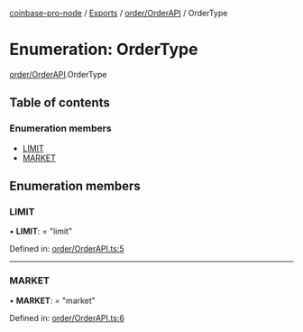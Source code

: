 [coinbase-pro-node](../README.md) / [Exports](../modules.md) / [order/OrderAPI](../modules/order_orderapi.md) / OrderType

# Enumeration: OrderType

[order/OrderAPI](../modules/order_orderapi.md).OrderType

## Table of contents

### Enumeration members

- [LIMIT](order_orderapi.ordertype.md#limit)
- [MARKET](order_orderapi.ordertype.md#market)

## Enumeration members

### LIMIT

• **LIMIT**: = "limit"

Defined in: [order/OrderAPI.ts:5](https://github.com/bennycode/coinbase-pro-node/blob/760c258/src/order/OrderAPI.ts#L5)

___

### MARKET

• **MARKET**: = "market"

Defined in: [order/OrderAPI.ts:6](https://github.com/bennycode/coinbase-pro-node/blob/760c258/src/order/OrderAPI.ts#L6)
